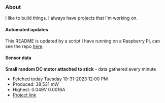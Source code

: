### About
I like to build things. I always have projects that I'm working on.

#### Automated updates
This README is updated by a script I have running on a Raspberry Pi, can see the repo [here](https://github.com/jdc-cunningham/raspi-git-repo-updater).

#### Sensor data


**Small random DC motor attached to stick** - data gathered every minute
- Fetched today Tuesday 10-31-2023 12:00 PM
- Produced: 38.531 mW
- Highest: 0.049V 0.0016A
- [Project link](https://github.com/jdc-cunningham/turbine-raspi)